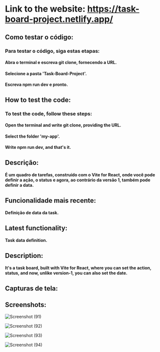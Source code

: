 # Link to the website: https://task-board-project.netlify.app/   






## Como testar o código:

### Para testar o código, siga estas etapas:

#### Abra o terminal e escreva git clone, fornecendo a URL.
#### Selecione a pasta 'Task-Board-Project'.
#### Escreva npm run dev e pronto.





    
## How to test the code:    
### To test the code, follow these steps:         

#### Open the terminal and write git clone, providing the URL.    
#### Select the folder 'my-app'.    
#### Write npm run dev, and that's it. 




## Descrição:


#### É um quadro de tarefas, construído com o Vite for React, onde você pode definir a ação, o status e agora, ao contrário da versão 1, também pode definir a data.



## Funcionalidade mais recente:


#### Definição de data da task.




## Latest functionality:


#### Task data definition.



                 
## Description:    

 
#### It's a task board, built with Vite for React, where you can set the action, status, and now, unlike version-1, you can also set the date.        

    









## Capturas de tela:         

## Screenshots:






![Screenshot (91)](https://github.com/RaphaelMarquesMartorella/Task-Board-Project/assets/118463534/d75e292c-6846-4eab-9fc8-876a7e91600a)                                    

 

![Screenshot (92)](https://github.com/RaphaelMarquesMartorella/Task-Board-Project/assets/118463534/d03f64e2-b166-4533-a171-aca976b07e18)                                     






![Screenshot (93)](https://github.com/RaphaelMarquesMartorella/Task-Board-Project/assets/118463534/f0c65292-b7ca-471c-8d83-615aea2d837d)                                   




![Screenshot (94)](https://github.com/RaphaelMarquesMartorella/Task-Board-Project/assets/118463534/47372f90-2099-4e4c-9f3d-e5ff0200acf1)                        
